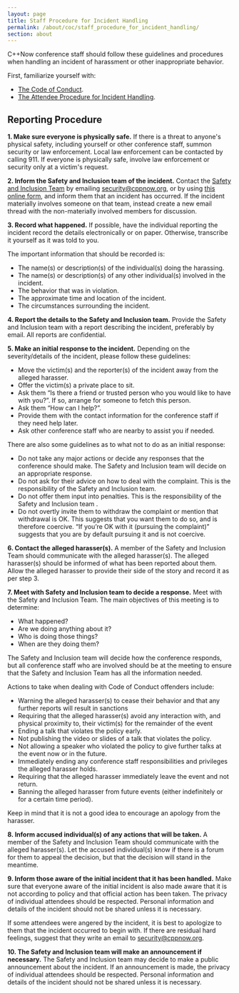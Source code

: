 ```yaml
---
layout: page
title: Staff Procedure for Incident Handling
permalink: /about/coc/staff_procedure_for_incident_handling/
section: about
---
```


C++Now conference staff should follow these guidelines and procedures when handling
an incident of harassment or other inappropriate behavior.

First, familiarize yourself with:

- [The Code of Conduct](/about/code_of_conduct/).
- [The Attendee Procedure for Incident Handling](/about/coc/attendee_procedure_for_incident_handling/).

Reporting Procedure
-------------------

**1. Make sure everyone is physically safe.** If there is a threat to anyone's
physical safety, including yourself or other conference staff, summon security
or law enforcement. Local law enforcement can be contacted by calling 911. If
everyone is physically safe, involve law enforcement or security only at a
victim's request. 

**2. Inform the Safety and Inclusion team of the incident.**  Contact the 
[Safety and Inclusion Team](https://cppnow.org/about/staff/) by emailing 
[security@cppnow.org](mailto:security@cppnow.org), or by using
[this online form](https://docs.google.com/forms/d/e/1FAIpQLSfX0VTBYrfWJDX4xf0MYI12fBdtz59eXoGTcMuo3rBx6G9njA/viewform),
and inform them that an incident has occurred.  If the incident materially 
involves someone on that team, instead create a new email thread with the 
non-materially involved members for discussion.

**3. Record what happened.** If possible, have the individual reporting the
incident record the details electronically or on paper. Otherwise, transcribe
it yourself as it was told to you.

The important information that should be recorded is:

- The name(s) or description(s) of the individual(s) doing the harassing.
- The name(s) or description(s) of any other individual(s) involved in the
    incident.
- The behavior that was in violation.
- The approximate time and location of the incident.
- The circumstances surrounding the incident.

**4. Report the details to the Safety and Inclusion team.** Provide the 
Safety and Inclusion team with a report describing the incident, preferably 
by email. All reports are confidential.

**5. Make an initial response to the incident.**  Depending on the 
severity/details of the incident, please follow these guidelines:

- Move the victim(s) and the reporter(s) of the incident away from the 
alleged harasser.
- Offer the victim(s) a private place to sit.
- Ask them “Is there a friend or trusted person who you would like to have 
with you?”.  If so, arrange for someone to fetch this person.
- Ask them “How can I help?”.
- Provide them with the contact information for the conference staff if they 
need help later.
- Ask other conference staff who are nearby to assist you if needed.

There are also some guidelines as to what not to do as an initial response:

- Do not take any major actions or decide any responses that the conference 
should make. The Safety and Inclusion team will decide on an appropriate response.
- Do not ask for their advice on how to deal with the complaint. This is the 
responsibility of the Safety and Inclusion team.
- Do not offer them input into penalties. This is the responsibility of the 
Safety and Inclusion team  .
- Do not overtly invite them to withdraw the complaint or mention that withdrawal 
is OK.  This suggests that you want them to do so, and is therefore coercive. 
“If you’re OK with it (pursuing the complaint)” suggests that you are by default 
pursuing it and is not coercive.

**6. Contact the alleged harasser(s).** A member of the Safety and Inclusion 
Team should communicate with the alleged harasser(s). The alleged harasser(s) 
should be informed of what has been reported about them.  Allow the alleged 
harasser to provide their side of the story and record it as per step 3.

**7. Meet with Safety and Inclusion team to decide a response.**  Meet with 
the Safety and Inclusion Team. The main objectives of this meeting is to 
determine:

- What happened?
- Are we doing anything about it?
- Who is doing those things?
- When are they doing them?

The Safety and Inclusion team will decide how the conference responds, but 
all conference staff who are involved should be at the meeting to ensure 
that the Safety and Inclusion Team has all the information needed.

Actions to take when dealing with Code of Conduct offenders include:

- Warning the alleged harasser(s) to cease their behavior and that any 
further reports will result in sanctions
- Requiring that the alleged harasser(s) avoid any interaction with, and 
physical proximity to, their victim(s) for the remainder of the event
- Ending a talk that violates the policy early.
- Not publishing the video or slides of a talk that violates the policy.
- Not allowing a speaker who violated the policy to give further talks at the 
event now or in the future.
- Immediately ending any conference staff responsibilities and privileges the 
alleged harasser holds.
- Requiring that the alleged harasser immediately leave the event and not return.
- Banning the alleged harasser from future events (either indefinitely or for 
a certain time period).

Keep in mind that it is not a good idea to encourage an apology from the harasser.

**8. Inform accused individual(s) of any actions that will be taken.**  A 
member of the Safety and Inclusion Team should communicate with the alleged 
harasser(s). Let the accused individual(s) know if there is a forum for them 
to appeal the decision, but that the decision will stand in the meantime.

**9. Inform those aware of the initial incident that it has been handled.** 
Make sure that everyone aware of the initial incident is also made aware that
it is not according to policy and that official action has been taken. The
privacy of individual attendees should be respected. Personal information and
details of the incident should not be shared unless it is necessary.

If some attendees were angered by the incident, it is best to apologize to them
that the incident occurred to begin with. If there are residual hard feelings,
suggest that they write an email to [security@cppnow.org](mailto:security@cppnow.org). 

**10. The Safety and Inclusion team will make an announcement if necessary.** 
The Safety and Inclusion team may decide to make a public announcement about 
the incident. If an announcement is made, the privacy of individual attendees 
should be respected. Personal information and details of the incident should 
not be shared unless it is necessary.
